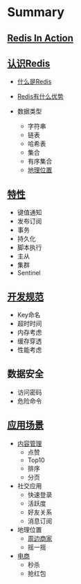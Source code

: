 # Summary

## [Redis In Action](README.md)

## [认识Redis](ru-men.md)

* [什么是Redis](ru-men/shi-yao-shi-redis.md)
* [Redis有什么优势](ru-men/redisyou-shi-yao-you-shi.md)

* 数据类型
  * 字符串
  * 链表
  * 哈希表
  * 集合
  * 有序集合
  * [地理位置](di-li-wei-zhi.md)

## [特性](te-xing.md)

* 键值通知
* 发布订阅
* 事务
* 持久化
* 脚本执行
* 主从
* 集群
* Sentinel

## [开发规范](kai-fa-gui-fan.md)

* Key命名
* 超时时间
* 内存考虑
* 缓存穿透
* 性能考虑

## 数据安全

* 访问密码
* 危险命令

## [应用场景](ying-yong-chang-jing.md)

* [内容管理](nei-rong-guan-li.md)
  * 点赞
  * Top10
  * 排序
  * 分页
* 社交应用
  * 快速登录
  * 活跃度
  * 好友关系
  * 消息订阅
* 地理位置
  * [周边商家](sheng-huo-fu-wu.md)
  * 摇一摇
* [电商](dian-shang.md)
  * 秒杀
  * 抢红包



